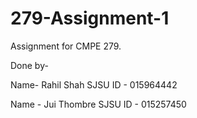 # 279-Assignment-1
Assignment for CMPE 279.


Done by-

Name- Rahil Shah
SJSU ID - 015964442

Name - Jui Thombre
SJSU ID - 015257450

